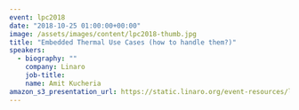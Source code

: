 ```yaml
---
event: lpc2018
date: "2018-10-25 01:00:00+00:00"
image: /assets/images/content/lpc2018-thumb.jpg
title: "Embedded Thermal Use Cases (how to handle them?)"
speakers:
  - biography: ""
    company: Linaro
    job-title:
    name: Amit Kucheria
amazon_s3_presentation_url: https://static.linaro.org/event-resources/lpc2018/LPC2018-Embedded_Thermal_usecases_LPC_2018_Amit.pdf
---
```

